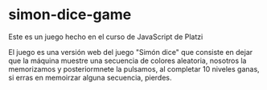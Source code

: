 # simon-dice-game
Este es un juego hecho en el curso de JavaScript de Platzi

El juego es una versión web del juego "Simón dice" que consiste en dejar que la máquina muestre una secuencia de colores aleatoria, nosotros la memorizamos y posteriormnete la pulsamos, al completar 10 niveles ganas, si erras en memoirzar alguna secuencia, pierdes.
